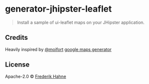 # generator-jhipster-leaflet

> Install a sample of ui-leaflet maps on your JHipster application.

## Credits

Heavily inspired by [@moifort](https://github.com/moifort) [google maps generator](https://github.com/moifort/generator-jhipster-google-maps)

## License

Apache-2.0 © [Frederik Hahne](http://atomfrede.github.io/shiny-adventure/)
